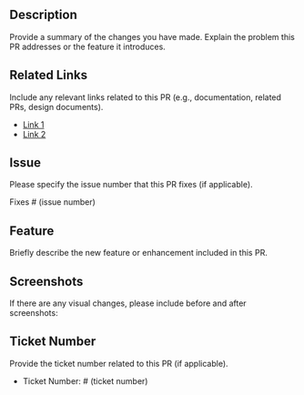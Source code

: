 ## Description

Provide a summary of the changes you have made. Explain the problem this PR addresses or the feature it introduces.

## Related Links

Include any relevant links related to this PR (e.g., documentation, related PRs, design documents).

- [Link 1](url)
- [Link 2](url)

## Issue

Please specify the issue number that this PR fixes (if applicable).

Fixes # (issue number)

## Feature

Briefly describe the new feature or enhancement included in this PR.

## Screenshots

If there are any visual changes, please include before and after screenshots:

## Ticket Number

Provide the ticket number related to this PR (if applicable).

- Ticket Number: # (ticket number)
